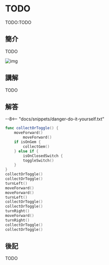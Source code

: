 # TODO

TODO:TODO

## 簡介

TODO

![img](https://ppt.cc/fddEQx)

## 講解

TODO

## 解答

--8<-- "docs/snippets/danger-do-it-yourself.txt"

```swift linenums="1"
func collectOrToggle() {
    moveForward()
        moveForward()
    if isOnGem {
        collectGem()
    } else if {
        isOnClosedSwitch {
        toggleSwitch()
    }
}
collectOrToggle()
collectOrToggle()
turnLeft()
moveForward()
moveForward()
turnLeft()
collectOrToggle()
collectOrToggle()
turnRight()
moveForward()
turnRight()
collectOrToggle()
collectOrToggle()
```

## 後記

TODO
